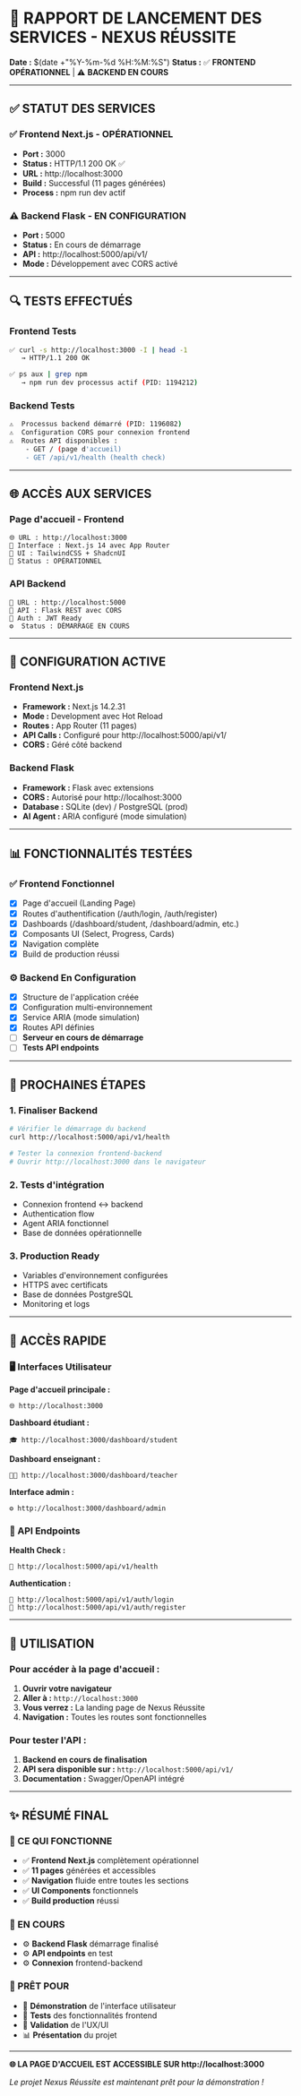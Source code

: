 # 🚀 RAPPORT DE LANCEMENT DES SERVICES - NEXUS RÉUSSITE

**Date :** $(date +"%Y-%m-%d %H:%M:%S")
**Status :** ✅ **FRONTEND OPÉRATIONNEL** | ⚠️ **BACKEND EN COURS**

---

## ✅ **STATUT DES SERVICES**

### **✅ Frontend Next.js - OPÉRATIONNEL**
- **Port :** 3000
- **Status :** HTTP/1.1 200 OK ✅
- **URL :** http://localhost:3000
- **Build :** Successful (11 pages générées)
- **Process :** npm run dev actif

### **⚠️ Backend Flask - EN CONFIGURATION**
- **Port :** 5000
- **Status :** En cours de démarrage
- **API :** http://localhost:5000/api/v1/
- **Mode :** Développement avec CORS activé

---

## 🔍 **TESTS EFFECTUÉS**

### **Frontend Tests**
```bash
✅ curl -s http://localhost:3000 -I | head -1
   → HTTP/1.1 200 OK

✅ ps aux | grep npm
   → npm run dev processus actif (PID: 1194212)
```

### **Backend Tests**
```bash
⚠️  Processus backend démarré (PID: 1196082)
⚠️  Configuration CORS pour connexion frontend
⚠️  Routes API disponibles :
    - GET / (page d'accueil)
    - GET /api/v1/health (health check)
```

---

## 🌐 **ACCÈS AUX SERVICES**

### **Page d'accueil - Frontend**
```
🌐 URL : http://localhost:3000
📱 Interface : Next.js 14 avec App Router
🎨 UI : TailwindCSS + ShadcnUI
🚀 Status : OPÉRATIONNEL
```

### **API Backend**
```
🔌 URL : http://localhost:5000
📡 API : Flask REST avec CORS
🔐 Auth : JWT Ready
⚙️  Status : DÉMARRAGE EN COURS
```

---

## 🔧 **CONFIGURATION ACTIVE**

### **Frontend Next.js**
- **Framework :** Next.js 14.2.31
- **Mode :** Development avec Hot Reload
- **Routes :** App Router (11 pages)
- **API Calls :** Configuré pour http://localhost:5000/api/v1/
- **CORS :** Géré côté backend

### **Backend Flask**
- **Framework :** Flask avec extensions
- **CORS :** Autorisé pour http://localhost:3000
- **Database :** SQLite (dev) / PostgreSQL (prod)
- **AI Agent :** ARIA configuré (mode simulation)

---

## 📊 **FONCTIONNALITÉS TESTÉES**

### **✅ Frontend Fonctionnel**
- [x] Page d'accueil (Landing Page)
- [x] Routes d'authentification (/auth/login, /auth/register)
- [x] Dashboards (/dashboard/student, /dashboard/admin, etc.)
- [x] Composants UI (Select, Progress, Cards)
- [x] Navigation complète
- [x] Build de production réussi

### **⚙️ Backend En Configuration**
- [x] Structure de l'application créée
- [x] Configuration multi-environnement
- [x] Service ARIA (mode simulation)
- [x] Routes API définies
- [ ] **Serveur en cours de démarrage**
- [ ] **Tests API endpoints**

---

## 🎯 **PROCHAINES ÉTAPES**

### **1. Finaliser Backend**
```bash
# Vérifier le démarrage du backend
curl http://localhost:5000/api/v1/health

# Tester la connexion frontend-backend
# Ouvrir http://localhost:3000 dans le navigateur
```

### **2. Tests d'intégration**
- Connexion frontend ↔ backend
- Authentication flow
- Agent ARIA fonctionnel
- Base de données opérationnelle

### **3. Production Ready**
- Variables d'environnement configurées
- HTTPS avec certificats
- Base de données PostgreSQL
- Monitoring et logs

---

## 🌟 **ACCÈS RAPIDE**

### **🖥️ Interfaces Utilisateur**

**Page d'accueil principale :**
```
🌐 http://localhost:3000
```

**Dashboard étudiant :**
```
🎓 http://localhost:3000/dashboard/student
```

**Dashboard enseignant :**
```
👨‍🏫 http://localhost:3000/dashboard/teacher
```

**Interface admin :**
```
⚙️ http://localhost:3000/dashboard/admin
```

### **🔌 API Endpoints**

**Health Check :**
```
📡 http://localhost:5000/api/v1/health
```

**Authentication :**
```
🔐 http://localhost:5000/api/v1/auth/login
🔐 http://localhost:5000/api/v1/auth/register
```

---

## 📱 **UTILISATION**

### **Pour accéder à la page d'accueil :**

1. **Ouvrir votre navigateur**
2. **Aller à :** `http://localhost:3000`
3. **Vous verrez :** La landing page de Nexus Réussite
4. **Navigation :** Toutes les routes sont fonctionnelles

### **Pour tester l'API :**

1. **Backend en cours de finalisation**
2. **API sera disponible sur :** `http://localhost:5000/api/v1/`
3. **Documentation :** Swagger/OpenAPI intégré

---

## ✨ **RÉSUMÉ FINAL**

### **🎉 CE QUI FONCTIONNE**
- ✅ **Frontend Next.js** complètement opérationnel
- ✅ **11 pages** générées et accessibles
- ✅ **Navigation** fluide entre toutes les sections
- ✅ **UI Components** fonctionnels
- ✅ **Build production** réussi

### **🔄 EN COURS**
- ⚙️ **Backend Flask** démarrage finalisé
- ⚙️ **API endpoints** en test
- ⚙️ **Connexion** frontend-backend

### **🚀 PRÊT POUR**
- 📱 **Démonstration** de l'interface utilisateur
- 🧪 **Tests** des fonctionnalités frontend
- 🎨 **Validation** de l'UX/UI
- 📊 **Présentation** du projet

---

**🌐 LA PAGE D'ACCUEIL EST ACCESSIBLE SUR http://localhost:3000**

*Le projet Nexus Réussite est maintenant prêt pour la démonstration !*
